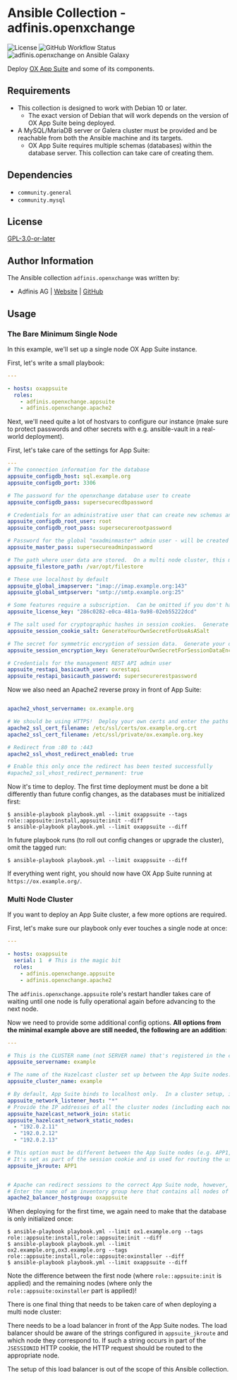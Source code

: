 # Ansible Collection - adfinis.openxchange

![License](https://img.shields.io/github/license/adfinis/ansible-collection-openxchange)
![GitHub Workflow Status](https://img.shields.io/github/actions/workflow/status/adfinis/ansible-collection-openxchange/ansible-lint.yml)
![adfinis.openxchange on Ansible Galaxy](https://img.shields.io/ansible/collection/adfinis.openxchange)


Deploy [OX App Suite](https://www.open-xchange.com/products/ox-app-suite/) and some of its components.

## Requirements

- This collection is designed to work with Debian 10 or later.
    - The exact version of Debian that will work depends on the version of OX App Suite being deployed.
- A MySQL/MariaDB server or Galera cluster must be provided and be reachable from both the Ansible machine and its targets.
    - OX App Suite requires multiple schemas (databases) within the database server.  This collection can take care of creating them.

## Dependencies

- `community.general`
- `community.mysql`

## License

[GPL-3.0-or-later](LICENSE)

## Author Information

The Ansible collection `adfinis.openxchange` was written by:

* Adfinis AG | [Website](https://www.adfinis.com/) | [GitHub](https://github.com/adfinis)


## Usage

### The Bare Minimum Single Node

In this example, we'll set up a single node OX App Suite instance.

First, let's write a small playbook:

```yaml
---

- hosts: oxappsuite
  roles:
    - adfinis.openxchange.appsuite
    - adfinis.openxchange.apache2

```

Next, we'll need quite a lot of hostvars to configure our instance (make sure to protect passwords and other secrets with e.g. ansible-vault in a real-world deployment).

First, let's take care of the settings for App Suite:

```yaml
---
# The connection information for the database
appsuite_configdb_host: sql.example.org
appsuite_configdb_port: 3306

# The password for the openxchange database user to create
appsuite_configdb_pass: supersecurecdbpassword

# Credentials for an administrative user that can create new schemas and users
appsuite_configdb_root_user: root
appsuite_configdb_root_pass: supersecurerootpassword

# Password for the global "oxadminmaster" admin user - will be created automatically when the cluster is initialized
appsuite_master_pass: supersecureadminpassword

# The path where user data are stored.  On a multi node cluster, this must be the same storage on all nodes, e.g. a shared NFS mount.
appsuite_filestore_path: /var/opt/filestore

# These use localhost by default
appsuite_global_imapserver: "imap://imap.example.org:143"
appsuite_global_smtpserver: "smtp://smtp.example.org:25"

# Some features require a subscription.  Can be omitted if you don't have an OX App Suite licence key.
appsuite_license_key: "286c0282-e0ca-481a-9a98-02eb55222dcd"

# The salt used for cryptographic hashes in session cookies.  Generate your own!
appsuite_session_cookie_salt: GenerateYourOwnSecretForUseAsASalt

# The secret for symmetric encryption of session data.  Generate your own!
appsuite_session_encryption_key: GenerateYourOwnSecretForSessionDataEncrypyion

# Credentials for the management REST API admin user
appsuite_restapi_basicauth_user: oxrestapi
appsuite_restapi_basicauth_password: supersecurerestpassword
```
 
Now we also need an Apache2 reverse proxy in front of App Suite:

```yaml

apache2_vhost_servername: ox.example.org

# We should be using HTTPS!  Deploy your own certs and enter the paths here:
apache2_ssl_cert_filename: /etc/ssl/certs/ox.example.org.crt
apache2_ssl_cert_filename: /etc/ssl/private/ox.example.org.key

# Redirect from :80 to :443
apache2_ssl_vhost_redirect_enabled: true

# Enable this only once the redirect has been tested successfully
#apache2_ssl_vhost_redirect_permanent: true
```

Now it's time to deploy.  The first time deployment must be done a bit differently than future config changes, as the databases must be initialized first:

```shell-session
$ ansible-playbook playbook.yml --limit oxappsuite --tags role::appsuite:install,appsuite:init --diff
$ ansible-playbook playbook.yml --limit oxappsuite --diff
```

In future playbook runs (to roll out config changes or upgrade the cluster), omit the tagged run:

```shell-session
$ ansible-playbook playbook.yml --limit oxappsuite --diff
```

If everything went right, you should now have OX App Suite running at `https://ox.example.org/`.


### Multi Node Cluster

If you want to deploy an App Suite cluster, a few more options are required.

First, let's make sure our playbook only ever touches a single node at once:

```yaml
---

- hosts: oxappsuite
  serial: 1  # This is the magic bit
  roles:
    - adfinis.openxchange.appsuite
    - adfinis.openxchange.apache2

```

The `adfinis.openxchange.appsuite` role's restart handler takes care of waiting until one node is fully operational again before advancing to the next node.

Now we need to provide some additional config options.  **All options from the minimal example above are still needed, the following are an addition**:

```yaml
---

# This is the CLUSTER name (not SERVER name) that's registered in the configdb.  This must be the same across all nodes that are part of the same cluster.
appsuite_servername: example

# The name of the Hazelcast cluster set up between the App Suite nodes:
appsuite_cluster_name: example

# By default, App Suite binds to localhost only.  In a cluster setup, it needs to bind to an interface where it can reach the other cluster members.
appsuite_network_listener_host: "*"
# Provide the IP addresses of all the cluster nodes (including each node's own):
appsuite_hazelcast_network_join: static
appsuite_hazelcast_network_static_nodes:
  - "192.0.2.11"
  - "192.0.2.12"
  - "192.0.2.13"

# This option must be different between the App Suite nodes (e.g. APP1, APP2, ...).
# It's set as part of the session cookie and is used for routing the user to the correct node.
appsuite_jkroute: APP1


# Apache can redirect sessions to the correct App Suite node, however, this should not happen with a properly configured load balancer.
# Enter the name of an inventory group here that contains all nodes of the cluster (and only those), and the jkroutes will be looked up from the hostvars.
apache2_balancer_hostgroup: oxappsuite
```

When deploying for the first time, we again need to make that the database is only initialized once:

```shell-session
$ ansible-playbook playbook.yml --limit ox1.example.org --tags role::appsuite:install,role::appsuite:init --diff
$ ansible-playbook playbook.yml --limit ox2.example.org,ox3.example.org --tags role::appsuite:install,role::appsuite:oxinstaller --diff
$ ansible-playbook playbook.yml --limit oxappsuite --diff
```

Note the difference between the first node (where `role::appsuite:init` is applied) and the remaining nodes (where only the `role::appsuite:oxinstaller` part is applied)!

There is one final thing that needs to be taken care of when deploying a multi node cluster:

There needs to be a load balancer in front of the App Suite nodes.
The load balancer should be aware of the strings configured in `appsuite_jkroute` and which node they correspond to.
If such a string occurs in part of the `JSESSIONID` HTTP cookie, the HTTP request should be routed to the appropriate node.

The setup of this load balancer is out of the scope of this Ansible collection.

